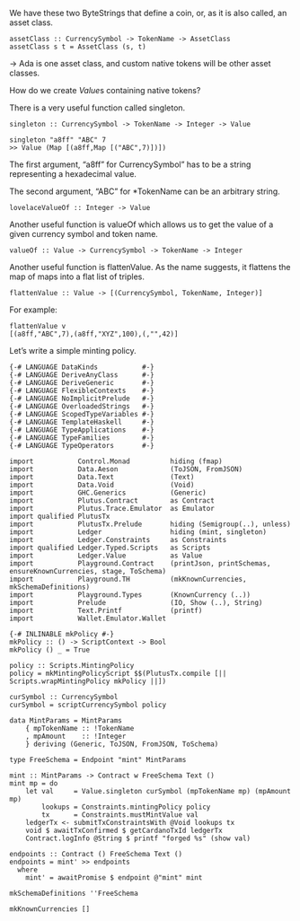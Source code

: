 We have these two ByteStrings that define a coin, or, as it is also called, an asset class.

```
assetClass :: CurrencySymbol -> TokenName -> AssetClass
assetClass s t = AssetClass (s, t)
```

-> Ada is one asset class, and custom native tokens will be other asset classes.

How do we create *Value*s containing native tokens?

There is a very useful function called singleton.

```
singleton :: CurrencySymbol -> TokenName -> Integer -> Value
```

```
singleton "a8ff" "ABC" 7
>> Value (Map [(a8ff,Map [("ABC",7)])])
```

The first argument, “a8ff” for CurrencySymbol” has to be a string representing a hexadecimal value.

The second argument, “ABC” for *TokenName can be an arbitrary string.

```
lovelaceValueOf :: Integer -> Value
```

Another useful function is valueOf which allows us to get the value of a given currency symbol and token name.
```
valueOf :: Value -> CurrencySymbol -> TokenName -> Integer
```

Another useful function is flattenValue. As the name suggests, it flattens the map of maps into a flat list of triples.
```
flattenValue :: Value -> [(CurrencySymbol, TokenName, Integer)]
```
For example:
```
flattenValue v
[(a8ff,"ABC",7),(a8ff,"XYZ",100),(,"",42)]
```

Let’s write a simple minting policy.

```
{-# LANGUAGE DataKinds           #-}
{-# LANGUAGE DeriveAnyClass      #-}
{-# LANGUAGE DeriveGeneric       #-}
{-# LANGUAGE FlexibleContexts    #-}
{-# LANGUAGE NoImplicitPrelude   #-}
{-# LANGUAGE OverloadedStrings   #-}
{-# LANGUAGE ScopedTypeVariables #-}
{-# LANGUAGE TemplateHaskell     #-}
{-# LANGUAGE TypeApplications    #-}
{-# LANGUAGE TypeFamilies        #-}
{-# LANGUAGE TypeOperators       #-}

import           Control.Monad          hiding (fmap)
import           Data.Aeson             (ToJSON, FromJSON)
import           Data.Text              (Text)
import           Data.Void              (Void)
import           GHC.Generics           (Generic)
import           Plutus.Contract        as Contract
import           Plutus.Trace.Emulator  as Emulator
import qualified PlutusTx
import           PlutusTx.Prelude       hiding (Semigroup(..), unless)
import           Ledger                 hiding (mint, singleton)
import           Ledger.Constraints     as Constraints
import qualified Ledger.Typed.Scripts   as Scripts
import           Ledger.Value           as Value
import           Playground.Contract    (printJson, printSchemas, ensureKnownCurrencies, stage, ToSchema)
import           Playground.TH          (mkKnownCurrencies, mkSchemaDefinitions)
import           Playground.Types       (KnownCurrency (..))
import           Prelude                (IO, Show (..), String)
import           Text.Printf            (printf)
import           Wallet.Emulator.Wallet

{-# INLINABLE mkPolicy #-}
mkPolicy :: () -> ScriptContext -> Bool
mkPolicy () _ = True

policy :: Scripts.MintingPolicy
policy = mkMintingPolicyScript $$(PlutusTx.compile [|| Scripts.wrapMintingPolicy mkPolicy ||])

curSymbol :: CurrencySymbol
curSymbol = scriptCurrencySymbol policy

data MintParams = MintParams
    { mpTokenName :: !TokenName
    , mpAmount    :: !Integer
    } deriving (Generic, ToJSON, FromJSON, ToSchema)

type FreeSchema = Endpoint "mint" MintParams

mint :: MintParams -> Contract w FreeSchema Text ()
mint mp = do
    let val     = Value.singleton curSymbol (mpTokenName mp) (mpAmount mp)
        lookups = Constraints.mintingPolicy policy
        tx      = Constraints.mustMintValue val
    ledgerTx <- submitTxConstraintsWith @Void lookups tx
    void $ awaitTxConfirmed $ getCardanoTxId ledgerTx
    Contract.logInfo @String $ printf "forged %s" (show val)

endpoints :: Contract () FreeSchema Text ()
endpoints = mint' >> endpoints
  where
    mint' = awaitPromise $ endpoint @"mint" mint

mkSchemaDefinitions ''FreeSchema

mkKnownCurrencies []
```
